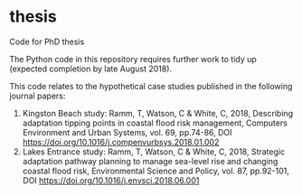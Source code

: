 # thesis
Code for PhD thesis

The Python code in this repository requires further work to tidy up (expected completion by late August 2018).

This code relates to the hypothetical case studies published in the following journal papers:
1.	Kingston Beach study: Ramm, T, Watson, C & White, C, 2018, Describing adaptation tipping points in coastal flood risk management, Computers Environment and Urban Systems, vol. 69, pp.74-86, DOI https://doi.org/10.1016/j.compenvurbsys.2018.01.002
2.	Lakes Entrance study: Ramm, T, Watson, C & White, C, 2018, Strategic adaptation pathway planning to manage sea-level rise and changing coastal flood risk, Environmental Science and Policy, vol. 87, pp.92-101, DOI https://doi.org/10.1016/j.envsci.2018.06.001
